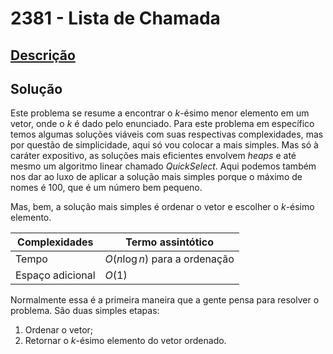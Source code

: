 # 2381 - Lista de Chamada

## [Descrição](https://www.beecrowd.com.br/judge/pt/problems/view/2381)

## Solução

Este problema se resume a encontrar o $k$-ésimo menor elemento em um vetor, onde o $k$ é dado pelo enunciado. Para este problema em específico temos algumas soluções viáveis com suas respectivas complexidades, mas por questão de simplicidade, aqui só vou colocar a mais simples. Mas só à caráter expositivo, as soluções mais eficientes envolvem _heaps_ e até mesmo um algoritmo linear chamado _QuickSelect_. Aqui podemos também nos dar ao luxo de aplicar a solução mais simples porque o máximo de nomes é $100$, que é um número bem pequeno.

Mas, bem, a solução mais simples é ordenar o vetor e escolher o $k$-ésimo elemento.

| Complexidades    | Termo assintótico               |
| ---------------- | ------------------------------- |
| Tempo            | $O(n \log{n})$ para a ordenação |
| Espaço adicional | $O(1)$                          |

Normalmente essa é a primeira maneira que a gente pensa para resolver o problema. São duas simples etapas:

1. Ordenar o vetor;
2. Retornar o $k$-ésimo elemento do vetor ordenado.